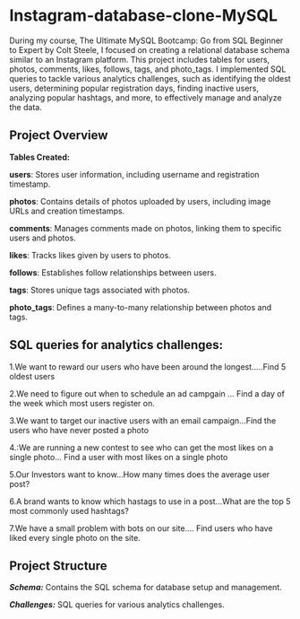 # Instagram-database-clone-MySQL

During my course, The Ultimate MySQL Bootcamp: Go from SQL Beginner to Expert by Colt Steele, I focused on creating a relational database schema similar to an Instagram platform. This project includes tables for users, photos, comments, likes, follows, tags, and photo_tags. I implemented SQL queries to tackle various analytics challenges, such as identifying the oldest users, determining popular registration days, finding inactive users, analyzing popular hashtags, and more, to effectively manage and analyze the data.

**Project Overview**
---

**Tables Created:**

**users**: Stores user information, including username and registration timestamp.

**photos**: Contains details of photos uploaded by users, including image URLs and creation timestamps.

**comments**: Manages comments made on photos, linking them to specific users and photos.

**likes**: Tracks likes given by users to photos.

**follows**: Establishes follow relationships between users.

**tags**: Stores unique tags associated with photos.

**photo_tags**: Defines a many-to-many relationship between photos and tags.


**SQL queries for analytics challenges:**
---
1.We want to reward our users who have been around the longest.....Find 5 oldest users

2.We need to figure out when to schedule an ad campgain ... Find a day of the week which most users register on.

3.We want to target our inactive users with an email campaign...Find the users who have never posted a photo

4.:We are running a new contest to see who can get the most  likes on a single photo... Find a user with most likes on a single photo

5.Our Investors want to know...How many times does the average user post?

6.A brand wants to know which hastags to use in a post...What are the top 5 most commonly used hashtags? 

7.We have a small problem with bots on our site.... Find users who have liked every single photo on the site.

**Project Structure**
---

***Schema:*** Contains the SQL schema for database setup and management.

***Challenges:*** SQL queries for various analytics challenges.
